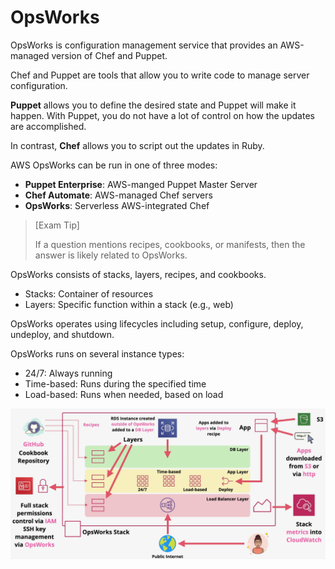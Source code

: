 # OpsWorks

OpsWorks is configuration management service that provides an AWS-managed version of Chef and Puppet. 

Chef and Puppet are tools that allow you to write code to manage server configuration.

**Puppet** allows you to define the desired state and Puppet will make it happen. With Puppet, you do not have a lot of control on how the updates are accomplished.

In contrast, **Chef** allows you to script out the updates in Ruby.

AWS OpsWorks can be run in one of three modes:
- **Puppet Enterprise**: AWS-manged Puppet Master Server
- **Chef Automate**: AWS-managed Chef servers
- **OpsWorks**: Serverless AWS-integrated Chef

> [Exam Tip]
>
> If a question mentions recipes, cookbooks, or manifests, then the answer is likely related to OpsWorks.

OpsWorks consists of stacks, layers, recipes, and cookbooks.
- Stacks: Container of resources
- Layers: Specific function within a stack (e.g., web)

OpsWorks operates using lifecycles including setup, configure, deploy, undeploy, and shutdown.

OpsWorks runs on several instance types:
- 24/7: Always running
- Time-based: Runs during the specified time
- Load-based: Runs when needed, based on load

![OpsWorks](./static/images/opsworks.png)